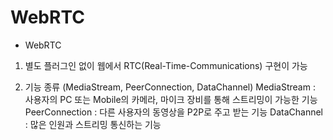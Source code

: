 # WebRTC

- WebRTC

1. 별도 플러그인 없이 웹에서 RTC(Real-Time-Communications) 구현이 가능

2. 기능 종류 (MediaStream, PeerConnection, DataChannel)
   MediaStream : 사용자의 PC 또는 Mobile의 카메라, 마이크 장비를 통해 스트리밍이 가능한 기능
   PeerConnection : 다른 사용자의 동영상을 P2P로 주고 받는 기능
   DataChannel : 많은 인원과 스트리밍 통신하는 기능
